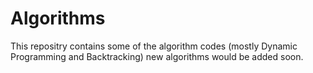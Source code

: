 # Algorithms

This repositry contains some of the algorithm codes (mostly Dynamic Programming and Backtracking) new algorithms would be added soon.
